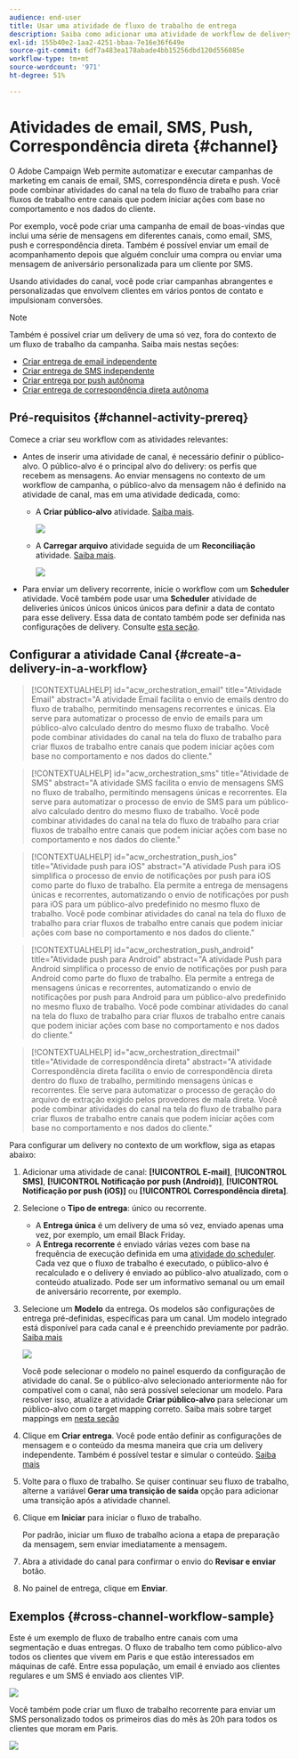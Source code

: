 ```yaml
---
audience: end-user
title: Usar uma atividade de fluxo de trabalho de entrega
description: Saiba como adicionar uma atividade de workflow de delivery (Email, Push, SMS, Direct mail)
exl-id: 155b40e2-1aa2-4251-bbaa-7e16e36f649e
source-git-commit: 6df7a483ea178abade4bb15256dbd120d556085e
workflow-type: tm+mt
source-wordcount: '971'
ht-degree: 51%

---
```


# Atividades de email, SMS, Push, Correspondência direta {#channel}

O Adobe Campaign Web permite automatizar e executar campanhas de marketing em canais de email, SMS, correspondência direta e push. Você pode combinar atividades do canal na tela do fluxo de trabalho para criar fluxos de trabalho entre canais que podem iniciar ações com base no comportamento e nos dados do cliente.

Por exemplo, você pode criar uma campanha de email de boas-vindas que inclui uma série de mensagens em diferentes canais, como email, SMS, push e correspondência direta. Também é possível enviar um email de acompanhamento depois que alguém concluir uma compra ou enviar uma mensagem de aniversário personalizada para um cliente por SMS.

Usando atividades do canal, você pode criar campanhas abrangentes e personalizadas que envolvem clientes em vários pontos de contato e impulsionam conversões.

>[!NOTE]
>
>Também é possível criar um delivery de uma só vez, fora do contexto de um fluxo de trabalho da campanha. Saiba mais nestas seções:
>* [Criar entrega de email independente](../../email/create-email.md)
>* [Criar entrega de SMS independente](../../sms/create-sms.md)
>* [Criar entrega por push autônoma](../../push/create-push.md)
>* [Criar entrega de correspondência direta autônoma](../../direct-mail/create-direct-mail.md)

## Pré-requisitos {#channel-activity-prereq}

Comece a criar seu workflow com as atividades relevantes:

* Antes de inserir uma atividade de canal, é necessário definir o público-alvo. O público-alvo é o principal alvo do delivery: os perfis que recebem as mensagens. Ao enviar mensagens no contexto de um workflow de campanha, o público-alvo da mensagem não é definido na atividade de canal, mas em uma atividade dedicada, como:

   * A **Criar público-alvo** atividade. [Saiba mais](build-audience.md).

     ![](../../msg/assets/add-delivery-in-wf.png)

   * A **Carregar arquivo** atividade seguida de um **Reconciliação** atividade. [Saiba mais](load-file.md).

     ![](../assets/workflow-reconciliation-criteria.png)

* Para enviar um delivery recorrente, inicie o workflow com um **Scheduler** atividade. Você também pode usar uma **Scheduler** atividade de deliveries únicos únicos únicos únicos para definir a data de contato para esse delivery. Essa data de contato também pode ser definida nas configurações de delivery. Consulte [esta seção](scheduler.md).

## Configurar a atividade Canal {#create-a-delivery-in-a-workflow}

>[!CONTEXTUALHELP]
>id="acw_orchestration_email"
>title="Atividade Email"
>abstract="A atividade Email facilita o envio de emails dentro do fluxo de trabalho, permitindo mensagens recorrentes e únicas. Ela serve para automatizar o processo de envio de emails para um público-alvo calculado dentro do mesmo fluxo de trabalho. Você pode combinar atividades do canal na tela do fluxo de trabalho para criar fluxos de trabalho entre canais que podem iniciar ações com base no comportamento e nos dados do cliente."

>[!CONTEXTUALHELP]
>id="acw_orchestration_sms"
>title="Atividade de SMS"
>abstract="A atividade SMS facilita o envio de mensagens SMS no fluxo de trabalho, permitindo mensagens únicas e recorrentes. Ela serve para automatizar o processo de envio de SMS para um público-alvo calculado dentro do mesmo fluxo de trabalho. Você pode combinar atividades do canal na tela do fluxo de trabalho para criar fluxos de trabalho entre canais que podem iniciar ações com base no comportamento e nos dados do cliente."

>[!CONTEXTUALHELP]
>id="acw_orchestration_push_ios"
>title="Atividade push para iOS"
>abstract="A atividade Push para iOS simplifica o processo de envio de notificações por push para iOS como parte do fluxo de trabalho. Ela permite a entrega de mensagens únicas e recorrentes, automatizando o envio de notificações por push para iOS para um público-alvo predefinido no mesmo fluxo de trabalho. Você pode combinar atividades do canal na tela do fluxo de trabalho para criar fluxos de trabalho entre canais que podem iniciar ações com base no comportamento e nos dados do cliente."

>[!CONTEXTUALHELP]
>id="acw_orchestration_push_android"
>title="Atividade push para Android"
>abstract="A atividade Push para Android simplifica o processo de envio de notificações por push para Android como parte do fluxo de trabalho. Ela permite a entrega de mensagens únicas e recorrentes, automatizando o envio de notificações por push para Android para um público-alvo predefinido no mesmo fluxo de trabalho. Você pode combinar atividades do canal na tela do fluxo de trabalho para criar fluxos de trabalho entre canais que podem iniciar ações com base no comportamento e nos dados do cliente."

>[!CONTEXTUALHELP]
>id="acw_orchestration_directmail"
>title="Atividade de correspondência direta"
>abstract="A atividade Correspondência direta facilita o envio de correspondência direta dentro do fluxo de trabalho, permitindo mensagens únicas e recorrentes. Ele serve para automatizar o processo de geração do arquivo de extração exigido pelos provedores de mala direta. Você pode combinar atividades do canal na tela do fluxo de trabalho para criar fluxos de trabalho entre canais que podem iniciar ações com base no comportamento e nos dados do cliente."

Para configurar um delivery no contexto de um workflow, siga as etapas abaixo:

1. Adicionar uma atividade de canal: **[!UICONTROL E-mail]**, **[!UICONTROL SMS]**, **[!UICONTROL Notificação por push (Android)]**, **[!UICONTROL Notificação por push (iOS)]** ou **[!UICONTROL Correspondência direta]**.

1. Selecione o **Tipo de entrega**: único ou recorrente.

   * A **Entrega única** é um delivery de uma só vez, enviado apenas uma vez, por exemplo, um email Black Friday.
   * A **Entrega recorrente** é enviado várias vezes com base na frequência de execução definida em uma [atividade do scheduler](scheduler.md). Cada vez que o fluxo de trabalho é executado, o público-alvo é recalculado e o delivery é enviado ao público-alvo atualizado, com o conteúdo atualizado. Pode ser um informativo semanal ou um email de aniversário recorrente, por exemplo.

1. Selecione um **Modelo** da entrega. Os modelos são configurações de entrega pré-definidas, específicas para um canal. Um modelo integrado está disponível para cada canal e é preenchido previamente por padrão. [Saiba mais](../../msg/delivery-template.md)

   ![](../assets/delivery-activity-in-wf.png)

   Você pode selecionar o modelo no painel esquerdo da configuração de atividade do canal. Se o público-alvo selecionado anteriormente não for compatível com o canal, não será possível selecionar um modelo. Para resolver isso, atualize a atividade **Criar público-alvo** para selecionar um público-alvo com o target mapping correto. Saiba mais sobre target mappings em [nesta seção](../../audience/targeting-dimensions.md)

1. Clique em **Criar entrega**. Você pode então definir as configurações de mensagem e o conteúdo da mesma maneira que cria um delivery independente. Também é possível testar e simular o conteúdo. [Saiba mais](../../msg/gs-messages.md)

1. Volte para o fluxo de trabalho. Se quiser continuar seu fluxo de trabalho, alterne a variável **Gerar uma transição de saída** opção para adicionar uma transição após a atividade channel.

1. Clique em **Iniciar** para iniciar o fluxo de trabalho.

   Por padrão, iniciar um fluxo de trabalho aciona a etapa de preparação da mensagem, sem enviar imediatamente a mensagem.

1. Abra a atividade do canal para confirmar o envio do **Revisar e enviar** botão.

1. No painel de entrega, clique em **Enviar**.

## Exemplos {#cross-channel-workflow-sample}

Este é um exemplo de fluxo de trabalho entre canais com uma segmentação e duas entregas. O fluxo de trabalho tem como público-alvo todos os clientes que vivem em Paris e que estão interessados em máquinas de café. Entre essa população, um email é enviado aos clientes regulares e um SMS é enviado aos clientes VIP.

![](../assets/workflow-channel-example.png)

<!--
description, which use case you can perform (common other activities that you can link before of after the activity)

how to add and configure the activity

example of a configured activity within a workflow
The Email delivery activity allows you to configure the sending an email in a workflow. 

-->

Você também pode criar um fluxo de trabalho recorrente para enviar um SMS personalizado todos os primeiros dias do mês às 20h para todos os clientes que moram em Paris.

![](../assets/workflow-channel-example2.png)

<!-- Scheduled emails available?

This can be a single send email and sent just once, or it can be a recurring email.
* Single send emails are standard emails, sent once.
* Recurring emails allow you to send the same email multiple times to different targets over a defined period. You can aggregate the deliveries per period in order to get reports that correspond to your needs.

When linked to a scheduler, you can define recurring emails.
Email recipients are defined upstream of the activity in the same workflow, via an Audience targeting activity.

-->


<!--The message preparation is triggered according to the workflow execution parameters. From the message dashboard, you can select whether to request or not a manual confirmation to send the message (required by default). You can start the workflow manually or place a scheduler activity in the workflow to automate execution.-->
